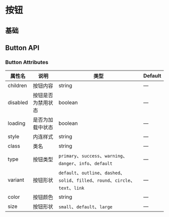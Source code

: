 # 按钮

## 基础

<demo
  :mixFiles="{
    items: [
      {name: 'React', type: 'react', file: '/button/react.tsx'},
      {name: 'Vue', type: 'vue', file: '/button/vue.vue'},
      {name: 'JSON', type: 'json', file: '/button/index.json'}
    ]
  }" />

## Button API

### Button Attributes

| 属性名             | 说明               | 类型               | Default           |
| ----------------- | ----------------- | ----------------- | ----------------- |
| children | 按钮内容 | string | — |
| disabled | 按钮是否为禁用状态 | boolean | — |
| loading | 是否为加载中状态 | boolean | — |
| style | 内连样式 | string | — |
| class | 类名 | string | — |
| type  | 按钮类型 | `primary`、`success`、`warning`、`danger`、`info`、`default` | — |
| variant | 按钮形状 | `default`、`outline`、`dashed`、`solid`、`filled`、`round`、`circle`、`text`、`link` | — |
| color | 按钮颜色 | string | — |
| size | 按钮形状 | `small`、`default`、`large` | — |
